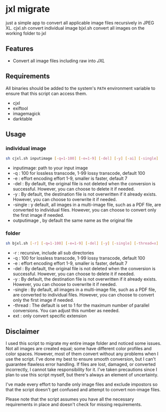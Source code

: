 # jxl migrate

just a simple app to convert all applicable image files recursively in  JPEG XL.
cjxl.sh convert individual image
bjxl.sh convert all images on the working folder to jxl


## Features
* Convert all image files including raw into *JXL*

## Requirements
All binaries should be added to the system's `PATH` environment variable to ensure that this script can access them.
* cjxl
* exiftool
* imagemagick
* darktable

## Usage

### individual image

```sh
sh cjxl.sh inputimage [-q=1-100] [-e=1-9] [-del] [-y] [-ai] [-single] [outputimage] 
```
* inputimage: path to your input image
* -q : 100 for lossless transcode, 1-99 lossy transcode, default 100
* -e : effort encoding effort 1-9, smaller is faster, default 7
* -del : By default, the original file is not deleted when the conversion is successful. However, you can choose to delete it if needed.
* -y : By default, the destination file is not overwritten if it already exists. However, you can choose to overwrite it if needed.
* -single : y default, all images in a multi-image file, such as a PDF file, are converted to individual files. However, you can choose to convert only the first image if needed.
* outputimage , by default the same name as the original file

### folder
```sh
sh bjxl.sh [-r] [-q=1-100] [-e=1-9] [-del] [-y] [-single] [-thread=x] [ext] [ext]
```
* -r : recursive, include all sub directories
* -q : 100 for lossless transcode, 1-99 lossy transcode, default 100
* -e : effort encoding effort 1-9, smaller is faster, default 7
* -del : By default, the original file is not deleted when the conversion is successful. However, you can choose to delete it if needed.
* -y : By default, the destination file is not overwritten if it already exists. However, you can choose to overwrite it if needed.
* -single : By default, all images in a multi-image file, such as a PDF file, are converted to individual files. However, you can choose to convert only the first image if needed.
* -thread : The default is set to 1 for the maximum number of parallel conversions. You can adjust this number as needed.
* ext : only convert specific extension 

## Disclaimer

I used this script to migrate my entire image folder and noticed some issues. Not all images are created equal; some have different color profiles and color spaces. However, most of them convert without any problems when I use the script. I've done my best to ensure smooth conversion, but I can't guarantee flawless error handling. If files are lost, damaged, or converted incorrectly, I cannot take responsibility for it. I've taken precautions since I plan to use this script myself, but there's always an element of uncertainty.

I've made every effort to handle only image files and exclude impostors so that the script doesn't get confused and attempt to convert non-image files.

Please note that the script assumes you have all the necessary requirements in place and doesn't check for missing requirements.